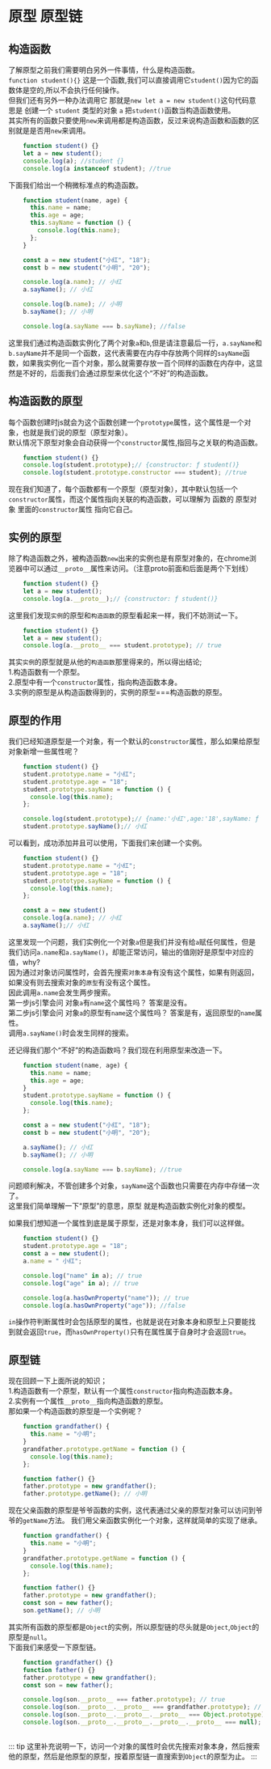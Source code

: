 # 原型 原型链

## 构造函数
了解原型之前我们需要明白另外一件事情，什么是构造函数。  
`function student(){}` 这是一个函数,我们可以直接调用它`student()`因为它的函数体是空的,所以不会执行任何操作。  
但我们还有另外一种办法调用它 那就是`new let a = new student()`这句代码意思是 创建一个 `student` 类型的对象 `a` 把`student()`函数当构造函数使用。  
其实所有的函数只要使用`new`来调用都是构造函数，反过来说构造函数和函数的区别就是是否用`new`来调用。  
```js
    function student() {}
    let a = new student();
    console.log(a); //student {}
    console.log(a instanceof student); //true
```
下面我们给出一个稍微标准点的构造函数。
```js
    function student(name, age) {
      this.name = name;
      this.age = age;
      this.sayName = function () {
        console.log(this.name);
      };
    }

    const a = new student("小红", "18");
    const b = new student("小明", "20");

    console.log(a.name); // 小红
    a.sayName(); // 小红

    console.log(b.name); // 小明
    b.sayName(); // 小明

    console.log(a.sayName === b.sayName); //false
```
这里我们通过构造函数实例化了两个对象`a`和`b`,但是请注意最后一行，`a.sayName`和`b.sayName`并不是同一个函数，这代表需要在内存中存放两个同样的`sayName`函数，如果我实例化一百个对象，那么就需要存放一百个同样的函数在内存中，这显然是不好的，后面我们会通过原型来优化这个“不好”的构造函数。


## 构造函数的原型
每个函数创建时js就会为这个函数创建一个`prototype`属性，这个属性是一个对象，也就是我们说的原型（原型对象）。  
默认情况下原型对象会自动获得一个`constructor`属性,指回与之关联的构造函数。
```js
    function student() {}
    console.log(student.prototype);// {constructor: ƒ student()}
    console.log(student.prototype.constructor === student); //true
```
现在我们知道了，每个函数都有一个原型（原型对象），其中默认包括一个`constructor`属性，而这个属性指向关联的构造函数，可以理解为 函数的 原型对象 里面的`constructor`属性 指向它自己。

## 实例的原型
除了构造函数之外，被构造函数`new`出来的实例也是有原型对象的，在chrome浏览器中可以通过`__proto__`属性来访问。（注意proto前面和后面是两个下划线）
```js
    function student() {}
    let a = new student();
    console.log(a.__proto__);// {constructor: ƒ student()}
```
这里我们发现`实例`的原型和`构造函数`的原型看起来一样，我们不妨测试一下。
```js
    function student() {}
    let a = new student();
    console.log(a.__proto__ === student.prototype); // true
```
其实`实例`的原型就是从他的`构造函数`那里得来的，所以得出结论;  
1.构造函数有一个原型。   
2.原型中有一个`constructor`属性，指向构造函数本身。  
3.实例的原型是从构造函数得到的，实例的原型===构造函数的原型。

## 原型的作用
我们已经知道原型是一个对象，有一个默认的`constructor`属性，那么如果给原型对象新增一些属性呢？
```js
    function student() {}
    student.prototype.name = "小红";
    student.prototype.age = "18";
    student.prototype.sayName = function () {
      console.log(this.name);
    };

    console.log(student.prototype);// {name:'小红',age:'18',sayName: ƒ (), constructor: ƒ student()}
    student.prototype.sayName();// 小红
```
可以看到，成功添加并且可以使用，下面我们来创建一个实例。
```js
    function student() {}
    student.prototype.name = "小红";
    student.prototype.age = "18";
    student.prototype.sayName = function () {
      console.log(this.name);
    };

    const a = new student()
    console.log(a.name); // 小红
    a.sayName();// 小红
```
这里发现一个问题，我们实例化一个对象`a`但是我们并没有给`a`赋任何属性，但是我们访问`a.name`和`a.sayName()`，却能正常访问，输出的值刚好是原型中对应的值，why?  
因为通过对象访问属性时，会首先搜索`对象本身`有没有这个属性，如果有则返回，如果没有则去搜索对象的`原型`有没有这个属性。  
因此调用`a.name`会发生两步搜索。  
第一步js引擎会问 对象`a`有`name`这个属性吗？ 答案是没有。  
第二步js引擎会问 对象`a`的原型有`name`这个属性吗？ 答案是有，返回原型的`name`属性。  
调用`a.sayName()`时会发生同样的搜索。  

还记得我们那个“不好”的构造函数吗？我们现在利用原型来改造一下。
```js
    function student(name, age) {
      this.name = name;
      this.age = age;
    }
    student.prototype.sayName = function () {
      console.log(this.name);
    };

    const a = new student("小红", "18");
    const b = new student("小明", "20");

    a.sayName(); // 小红
    b.sayName(); // 小明

    console.log(a.sayName === b.sayName); //true
```
问题顺利解决，不管创建多个对象，`sayName`这个函数也只需要在内存中存储一次了。  
这里我们简单理解一下“原型”的意思，原型 就是构造函数实例化对象的模型。

如果我们想知道一个属性到底是属于原型，还是对象本身，我们可以这样做。
```js
    function student() {}
    student.prototype.age = "18";
    const a = new student();
    a.name = " 小红";

    console.log("name" in a); // true
    console.log("age" in a); // true

    console.log(a.hasOwnProperty("name")); // true
    console.log(a.hasOwnProperty("age")); //false
```
`in`操作符判断属性时会包括原型的属性，也就是说在对象本身和原型上只要能找到就会返回`true`，而`hasOwnProperty()`只有在属性属于自身时才会返回`true`。

## 原型链
现在回顾一下上面所说的知识；   
1.构造函数有一个原型，默认有一个属性`constructor`指向构造函数本身。   
2.实例有一个属性`__proto__`指向构造函数的原型。   
那如果一个构造函数的原型是一个实例呢？
```js
    function grandfather() {
      this.name = "小明";
    }
    grandfather.prototype.getName = function () {
      console.log(this.name);
    };

    function father() {}
    father.prototype = new grandfather();
    father.prototype.getName(); // 小明
```
现在父亲函数的原型是爷爷函数的实例，这代表通过父亲的原型对象可以访问到爷爷的`getName`方法。
我们用父亲函数实例化一个对象，这样就简单的实现了继承。
```js
    function grandfather() {
      this.name = "小明";
    }
    grandfather.prototype.getName = function () {
      console.log(this.name);
    };

    function father() {}
    father.prototype = new grandfather();
    const son = new father();
    son.getName(); // 小明
```
其实所有函数的原型都是`Object`的实例，所以原型链的尽头就是`Object`,`Object`的原型是`null`。  
下面我们来感受一下原型链。
```js
    function grandfather() {}
    function father() {}
    father.prototype = new grandfather();
    const son = new father();

    console.log(son.__proto__ === father.prototype); // true
    console.log(son.__proto__.__proto__ === grandfather.prototype); // true
    console.log(son.__proto__.__proto__.__proto__ === Object.prototype); // true
    console.log(son.__proto__.__proto__.__proto__.__proto__ === null); // true
    
```
::: tip
这里补充说明一下，访问一个对象的属性时会优先搜索对象本身，然后搜索他的原型，然后是他原型的原型，按着原型链一直搜索到`Object`的原型为止。
:::